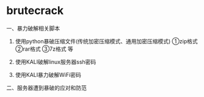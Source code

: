 # brutecrack
一、暴力破解相关脚本

1. 使用python暴破压缩文件(传统加密压缩模式、通用加密压缩模式)
	①zip格式 ②rar格式 ③7z格式 等
	
2. 使用KALI破解linux服务器ssh密码

3. 使用KALI暴力破解WiFi密码

二、服务器遭到暴破的应对和防范
